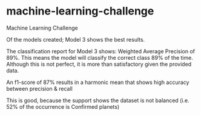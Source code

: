 # machine-learning-challenge
Machine Learning Challenge

Of the models created; Model 3 shows the best results.

The classification report for Model 3 shows:
Weighted Average Precision of 89%. This means the model will classify the correct class 89% of the time.
Although this is not perfect, it is more than satisfactory given the provided data.

An f1-score of 87% results in a harmonic mean that shows high accuracy between precision & recall

This is good, because the support shows the dataset is not balanced (i.e. 52% of the occurrence is Confirmed planets)
